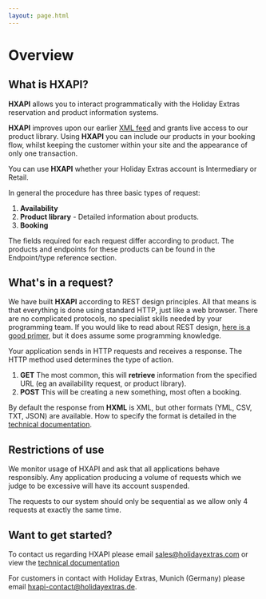 ```yaml
---
layout: page.html
---
```


# Overview
























## What is HXAPI?

**HXAPI** allows you to interact programmatically with the Holiday Extras reservation and product information systems.

**HXAPI** improves upon our earlier [XML feed](http://www.holidayextras.co.uk/affiliates/xmlintro.html) and grants live access to our product library. Using **HXAPI** you can include our products in your booking flow, whilst keeping the customer within your site and the appearance of only one transaction.

You can use **HXAPI** whether your Holiday Extras account is Intermediary or Retail.

In general the procedure has three basic types of request:

 1.  **Availability**
 2.  **Product library** - Detailed information about products.
 3.  **Booking**


The fields required for each request differ according to product.  The products and endpoints for these products can be found in the Endpoint/type reference section.



## What's in a request?

We have built **HXAPI** according to REST design principles. All that means is that everything is done using standard HTTP, just like a web browser. There are no complicated protocols, no specialist skills needed by your programming team. If you would like to read about REST design, [here is a good primer](https://en.wikipedia.org/wiki/Representational_state_transfer), but it does assume some programming knowledge.

Your application sends in HTTP requests and receives a response. The HTTP method used determines the type of action.

 1.  **GET** The most common, this will **retrieve** information from the specified URL (eg an availability request, or product library).
 2.  **POST** This will be creating a new something, most often a booking.

By default the response from **HXML** is XML, but other formats (YML, CSV, TXT, JSON) are available. How to specify the format is detailed in the [technical documentation](/intro).





## Restrictions of use

We monitor usage of HXAPI and ask that all applications behave responsibly. Any application producing a volume of requests which we judge to be excessive will have its account suspended.

The requests to our system should only be sequential as we allow only 4 requests at exactly the same time.





## Want to get started?

To contact us regarding HXAPI please email [sales@holidayextras.com](sales@holidayextras.com) or view the [technical documentation](/intro)

For customers in contact with Holiday Extras, Munich (Germany) please email [hxapi-contact@holidayextras.de](hxapi-contact@holidayextras.de).




